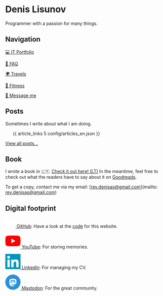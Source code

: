 # Denis Lisunov

<article class="profile-article">

<div class="text-center">

Programmer with a passion for many things.

</div>

## Navigation

<nav aria-label="navigation">

<a href="/page/portfolio" class="head-links" draggable="false" onmouseover="headSwap(0)"> 💻 IT Portfolio</a>

<a href="/page/faq" class="head-links" draggable="false" onmouseover="headSwap(1)"> 📝 FAQ</a>

<a href="/page/travels" class="head-links" draggable="false" onmouseover="headSwap(2)"> 🌍 Travels</a>

<a href="/page/fitness" class="head-links" draggable="false" onmouseover="headSwap(3)"> 💪 Fitness</a>

<a href="/page/contact" class="head-links" draggable="false" onmouseover="headSwap(4)"> 📩 Message me</a>

</nav>

<div id="head-box-relative">

<div id="head-box"></div>

</div>

</article>

<article class="profile-article">

## Posts

Sometimes I write about what I am doing.

<ul>

{{ article_links 5 config/articles_en.json }}

</ul>

<div class="text-center">

[View all posts...](/en/articles)

</div>

</article>

<article class="profile-article">

## Book

I wrote a book in 🇱🇹. [Check it out here! (LT)](/articles/lt/parasiau-knyga/) In the meantime, feel free to check out what the readers have to say about it on [Goodreads](https://www.goodreads.com/book/show/124929130-meil-s-aidimas). 

To get a copy, contact me via my email: [rev.denisas@gmail.com](mailto: rev.denisas@gmail.com)

</article>

<article class="profile-article">

## Digital footprint

<div class="fit-center">

[<img class="icon" src="/static/icons/gh.png" alt="GitHub icon"> GitHub](https://github.com/NorthOC): Have a look at the [code](https://github.com/NorthOC/northoc.github.io) for this website.

[<img class="icon" src="/static/icons/yt.png" alt="YouTube icon"> YouTube](https://www.youtube.com/channel/UCLRc-Q0WkFgIywm2NUPoGow): For storing memories.

[<img class="icon" src="/static/icons/li.png" alt="LinkedIn icon"> LinkedIn](https://www.linkedin.com/in/denis-lisunov/): For managing my CV.

<p><a rel="me" href="https://river.group.lt/@northoc" target="_blank"><img class="icon" src="/static/icons/mstdn.png" alt="Mastodon icon"> Mastodon</a>: For the great community.</p>

</div>

</article>

<script src="/scripts/headSwap.js"></script>